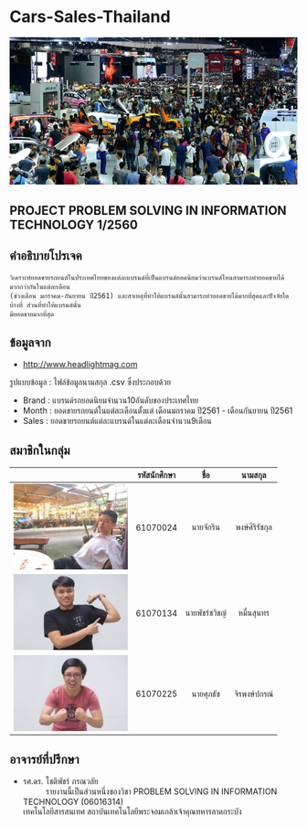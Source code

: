 # Cars-Sales-Thailand
<a href=""><img src="img/car.jpg" width="1000px"></a>
 <h2>PROJECT PROBLEM SOLVING IN INFORMATION TECHNOLOGY 1/2560</h2>

## คำอธิบายโปรเจค
    วิเคราะห์ยอดขายรถยนต์ในประเทศไทยของแต่ละแบรนด์ที่เป็นแบรนด์ยอดนิยมว่าแบรนด์ไหนสามารถทำยอดขายได้มากกว่ากันในแต่ละเดือน
    (ช่วงเดือน มกราคม-กันยายน ปี2561) และสาเหตุที่ทำให้แบรนด์นั้นสามารถทำยอดขายได้มากที่สุดและปัจจัยใดบ้างที่ ส่วนที่ทำให้แบรนด์นั้น
    มียอดขายมากที่สุด

## ข้อมูลจาก
- http://www.headlightmag.com

รูปแบบข้อมูล : ไฟล์ข้อมูลนามสกุล .csv ซึ่งประกอบด้วย
- Brand : แบรนด์รถยอดนิยมจำนวน10อันดับของประเทศไทย
- Month : ยอดขายรถยนต์ในแต่ละเดือนตั้งแต่ เดือนมกราคม ปี2561 - เดือนกันยายน ปี2561
- Sales : ยอดขายรถยนต์แต่ละแบรนด์ในแต่ละเดือนจำนวน9เดือน

## สมาชิกในกลุ่ม
| | รหัสนักศึกษา        | ชื่อ | นามสกุล |
|:-:| :-------------: |:----------:|:--------:|
| <a href=""><img src="img/1.jpg" width="200px"></a> | 61070024    | นายจักริน | พงษ์ศิริรัชกุล |
| <a href=""><img src="img/2.jpg" width="200px"></a> | 61070134    | นายพัชร์ชวิชญ์ | หมื่นสุนทร |
| <a href=""><img src="img/3.jpg" width="200px"></a> | 61070225    | นายศุภธัช | จิรพงษ์ปกรณ์ |

## อาจารย์ที่ปรึกษา
- รศ.ดร. โชติพัชร์ ภรณวลัย
<br>&nbsp;&nbsp;&nbsp;&nbsp;&nbsp;&nbsp;&nbsp;&nbsp;&nbsp;&nbsp;รายงานนี้เป็นส่วนหนึ่งของวิชา PROBLEM SOLVING IN INFORMATION TECHNOLOGY (06016314)
<br>เทคโนโลยีสารสนเทศ สถาบันเทคโนโลยีพระจอมเกล้าเจ้าคุณทหารลาดกระบัง
  
